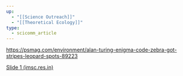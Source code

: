 ```yaml
---
up:
  - "[[Science Outreach]]"
  - "[[Theoretical Ecology]]"
type:
  - scicomm_article
---
```



https://psmag.com/environment/alan-turing-enigma-code-zebra-got-stripes-leopard-spots-89223

[Slide 1 (imsc.res.in)](https://www.imsc.res.in/~sitabhra/teaching/sb17/Presentation_24.pdf)
